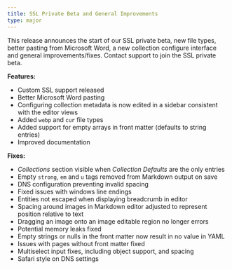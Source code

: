 ```yaml
---
title: SSL Private Beta and General Improvements
type: major
---
```


This release announces the start of our SSL private beta, new file types, better pasting from Microsoft Word, a new collection configure interface and general improvements/fixes. Contact support to join the SSL private beta.

**Features:**

* Custom SSL support released
* Better Microsoft Word pasting
* Configuring collection metadata is now edited in a sidebar consistent with the editor views
* Added `webp` and `cur` file types
* Added support for empty arrays in front matter (defaults to string entries)
* Improved documentation

**Fixes:**

* *Collections* section visible when *Collection Defaults* are the only entries
* Empty `strong`, `em` and `u` tags removed from Markdown output on save
* DNS configuration preventing invalid spacing
* Fixed issues with windows line endings
* Entities not escaped when displaying breadcrumb in editor
* Spacing around images in Markdown editor adjusted to represent position relative to text
* Dragging an image onto an image editable region no longer errors
* Potential memory leaks fixed
* Empty strings or nulls in the front matter now result in no value in YAML
* Issues with pages without front matter fixed
* Multiselect input fixes, including object support, and spacing
* Safari style on DNS settings